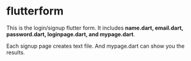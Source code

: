 # flutterform

This is the login/signup flutter form.
It includes __name.dart, email.dart, password.dart, loginpage.dart, and mypage.dart__.

Each signup page creates text file. And mypage.dart can show you the results.

